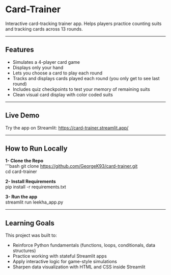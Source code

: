 # Card-Trainer

Interactive card-tracking trainer app. Helps players practice counting suits and tracking cards across 13 rounds. 

---

## Features

- Simulates a 4-player card game
- Displays only your hand
- Lets you choose a card to play each round
- Tracks and displays cards played each round (you only get to see last round)
- Includes quiz checkpoints to test your memory of remaining suits
- Clean visual card display with color coded suits

---

## Live Demo

Try the app on Streamlit: https://card-trainer.streamlit.app/

---

## How to Run Locally

**1- Clone the Repo**  
'''bash
git clone https://github.com/GeorgeK93/card-trainer.git  
cd card-trainer  

**2- Install Requirements**  
pip install -r requirements.txt  

**3- Run the app**  
streamlit run leekha_app.py

---

## Learning Goals

This project was built to:
- Reinforce Python fundamentals (functions, loops, conditionals, data structures)
- Practice working with stateful Streamlit apps
- Apply interactive logic for game-style simulations
- Sharpen data visualization with HTML and CSS inside Streamlit
